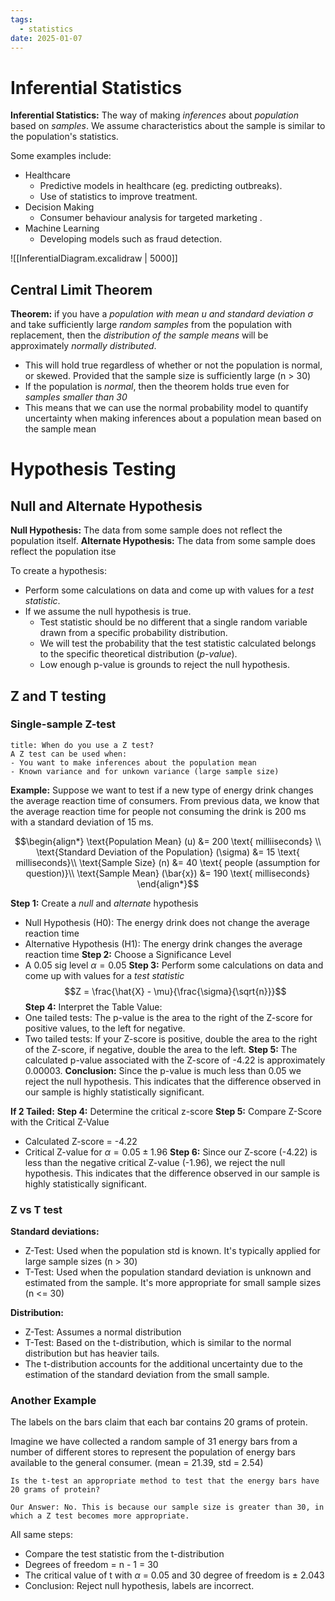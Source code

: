 ```yaml
---
tags:
  - statistics
date: 2025-01-07
---
```


# Inferential Statistics

**Inferential Statistics:** The way of making *inferences* about *population* based on *samples*. We assume characteristics about the sample is similar to the population's statistics.

Some examples include: 
- Healthcare
	- Predictive models in healthcare (eg. predicting outbreaks).
	- Use of statistics to improve treatment.
- Decision Making
	- Consumer behaviour analysis for targeted marketing .
- Machine Learning
	- Developing models such as fraud detection.

![[InferentialDiagram.excalidraw |  5000]]


## Central Limit Theorem

**Theorem:** if you have a *population with mean $u$ and standard deviation $\sigma$* and take sufficiently large *random samples* from the population with replacement, then the *distribution of the sample means* will be approximately *normally distributed*.

- This will hold true regardless of whether or not the population is normal, or skewed. Provided that the sample size is sufficiently large (n > 30)
- If the population is *normal*, then the theorem holds true even for *samples smaller than 30*
- This means that we can use the normal probability model to quantify uncertainty when making inferences about a population mean based on the sample mean

# Hypothesis Testing

## Null and Alternate Hypothesis

**Null Hypothesis:** The data from some sample does not reflect the population itself.
**Alternate Hypothesis:**  The data from some sample does reflect the population itse

To create a hypothesis: 
- Perform some calculations on data and come up with values for a *test statistic*.
- If we assume the null hypothesis is true.
	- Test statistic should be no different that a single random variable drawn from a specific probability distribution.
	- We will test the probability that the test statistic calculated belongs to the specific theoretical distribution (*p-value*).
	- Low enough p-value is grounds to reject the null hypothesis.

## Z and T testing

### Single-sample Z-test

```ad-question
title: When do you use a Z test?
A Z test can be used when:
- You want to make inferences about the population mean
- Known variance and for unkown variance (large sample size)
```

**Example:** Suppose we want to test if a new type of energy drink changes the average reaction time of consumers. From previous data, we know that the average reaction time for people not consuming the drink is 200 ms with a standard deviation of 15 ms. 

$$\begin{align*}
\text{Population Mean} (u) &= 200 \text{ milliiseconds} \\
\text{Standard Deviation of the Population} (\sigma) &= 15 \text{ milliseconds}\\
\text{Sample Size} (n) &= 40 \text{ people (assumption for question)}\\
\text{Sample Mean} (\bar{x}) &= 190 \text{ milliseconds}
\end{align*}$$

**Step 1:** Create a *null* and *alternate* hypothesis
- Null Hypothesis (H0): The energy drink does not change the average reaction time
- Alternative Hypothesis (H1): The energy drink changes the average reaction time
**Step 2:** Choose a Significance Level
- A 0.05 sig level $\alpha = 0.05$
**Step 3:** Perform some calculations on data and come up with values for a *test statistic*
$$Z = \frac{\hat{X} - \mu}{\frac{\sigma}{\sqrt{n}}}$$
**Step 4:** Interpret the Table Value:
- One tailed tests: The p-value is the area to the right of the Z-score for positive values, to the left for negative.
- Two tailed tests: If your Z-score is positive, double the area to the right of the Z-score, if negative, double the area to the left.
**Step 5:** The calculated p-value associated with the Z-score of -4.22 is approximately 0.00003. 
**Conclusion:** Since the p-value is much less than 0.05 we reject the null hypothesis. This indicates that the difference observed in our sample is highly statistically significant. 

**If 2 Tailed:** 
**Step 4:** Determine the critical z-score
**Step 5:** Compare Z-Score with the Critical Z-Value
- Calculated Z-score = -4.22
- Critical Z-value for $\alpha=0.05 \pm 1.96$ 
**Step 6:** Since our Z-score (-4.22) is less than the negative critical Z-value (-1.96), we reject the null hypothesis. This indicates that the difference observed in our sample is highly statistically significant.

### Z vs T test

**Standard deviations:**
- Z-Test: Used when the population std is known. It's typically applied for large sample sizes (n > 30)
- T-Test: Used when the population standard deviation is unknown and estimated from the sample. It's more appropriate for small sample sizes (n <= 30) 

**Distribution:**
- Z-Test: Assumes a normal distribution
- T-Test: Based on the t-distribution, which is similar to the normal distribution but has heavier tails.
- The t-distribution accounts for the additional uncertainty due to the estimation of the standard deviation from the small sample.

### Another Example

The labels on the bars claim that each bar contains 20 grams of protein. 

Imagine we have collected a random sample of 31 energy bars from a number of different stores to represent the population of energy bars available to the general consumer. (mean = 21.39, std = 2.54)

```ad-question
Is the t-test an appropriate method to test that the energy bars have 20 grams of protein?

Our Answer: No. This is because our sample size is greater than 30, in which a Z test becomes more appropriate.
```

All same steps: 
- Compare the test statistic from the t-distribution
- Degrees of freedom = n - 1 = 30
- The critical value of t with $\alpha$ = 0.05 and 30 degree of freedom is $\pm$ 2.043
- Conclusion: Reject null hypothesis, labels are incorrect.

